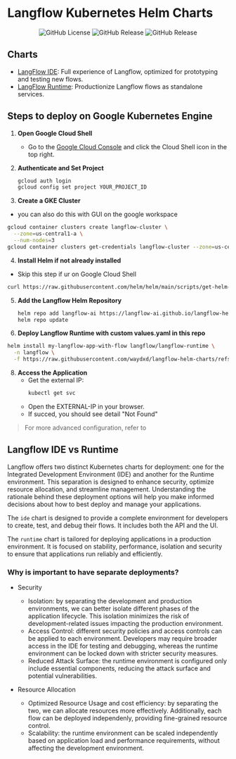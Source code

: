 # Langflow Kubernetes Helm Charts

<div class="column" align="middle">
  <img alt="GitHub License" src="https://img.shields.io/github/license/langflow-ai/langflow-helm-charts">
  <img alt="GitHub Release" src="https://img.shields.io/github/v/release/langflow-ai/langflow-helm-charts?filter=langflow-ide-*">
  <img alt="GitHub Release" src="https://img.shields.io/github/v/release/langflow-ai/langflow-helm-charts?filter=langflow-runtime-*">
</div>


## Charts
- [LangFlow IDE](./charts/langflow-ide/): Full experience of Langflow, optimized for prototyping and testing new flows. 
- [LangFlow Runtime](./charts/langflow-runtime/): Productionize Langflow flows as standalone services.

## Steps to deploy on Google Kubernetes Engine

1. **Open Google Cloud Shell**
   - Go to the [Google Cloud Console](https://console.cloud.google.com/) and click the Cloud Shell icon in the top right.

2. **Authenticate and Set Project**
   ```sh
   gcloud auth login
   gcloud config set project YOUR_PROJECT_ID
   ```

3. **Create a GKE Cluster**
  * you can also do this with GUI on the google workspace
   ```sh
   gcloud container clusters create langflow-cluster \
     --zone=us-central1-a \
     --num-nodes=3
   gcloud container clusters get-credentials langflow-cluster --zone=us-central1-a
   ```

4. **Install Helm if not already installed**
  * Skip this step if ur on Google Cloud Shell
   ```sh
   curl https://raw.githubusercontent.com/helm/helm/main/scripts/get-helm-3 | bash
   ```

5. **Add the Langflow Helm Repository**
   ```sh
   helm repo add langflow-ai https://langflow-ai.github.io/langflow-helm-charts/
   helm repo update
   ```

7. **Deploy Langflow Runtime with custom values.yaml in this repo**
```sh
helm install my-langflow-app-with-flow langflow/langflow-runtime \
  -n langflow \
  -f https://raw.githubusercontent.com/waydxd/langflow-helm-charts/refs/heads/main/charts/langflow-runtime/values.yaml
```

8. **Access the Application**
   - Get the external IP:
     ```sh
     kubectl get svc
     ```
   - Open the EXTERNAL-IP in your browser.
   - If succed, you should see detail	"Not Found"

> For more advanced configuration, refer to
## Langflow IDE vs Runtime

Langflow offers two distinct Kubernetes charts for deployment: one for the Integrated Development Environment (IDE) and another for the Runtime environment. 
This separation is designed to enhance security, optimize resource allocation, and streamline management. 
Understanding the rationale behind these deployment options will help you make informed decisions about how to best deploy and manage your applications.

The `ide` chart is designed to provide a complete environment for developers to create, test, and debug their flows. It includes both the API and the UI.

The `runtime` chart is tailored for deploying applications in a production environment. It is focused on stability, performance, isolation and security to ensure that applications run reliably and efficiently.

### Why is important to have separate deployments?
- Security
  - Isolation: by separating the development and production environments, we can better isolate different phases of the application lifecycle. This isolation minimizes the risk of development-related issues impacting the production environment.
  - Access Control: different security policies and access controls can be applied to each environment. Developers may require broader access in the IDE for testing and debugging, whereas the runtime environment can be locked down with stricter security measures.
  - Reduced Attack Surface: the runtime environment is configured only include essential components, reducing the attack surface and potential vulnerabilities.

- Resource Allocation
  - Optimized Resource Usage and cost efficiency: by separating the two, we can allocate resources more effectively. Additionally, each flow can be deployed independenly, providing fine-grained resource control.
  - Scalability: the runtime environment can be scaled independently based on application load and performance requirements, without affecting the development environment.
